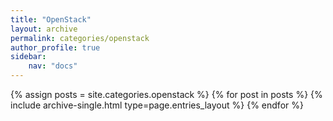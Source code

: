 ```yaml
---
title: "OpenStack"
layout: archive
permalink: categories/openstack
author_profile: true
sidebar:
    nav: "docs"
---
```


{% assign posts = site.categories.openstack %}
{% for post in posts %} {% include archive-single.html type=page.entries_layout %} {% endfor %}